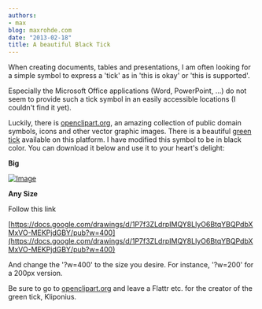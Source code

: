 ```yaml
---
authors:
- max
blog: maxrohde.com
date: "2013-02-18"
title: A beautiful Black Tick
---
```


When creating documents, tables and presentations, I am often looking for a simple symbol to express a 'tick' as in 'this is okay' or 'this is supported'.

Especially the Microsoft Office applications (Word, PowerPoint, ...) do not seem to provide such a tick symbol in an easily accessible locations (I couldn't find it yet).

Luckily, there is [openclipart.org](http://openclipart.org), an amazing collection of public domain symbols, icons and other vector graphic images. There is a beautiful [green tick](http://openclipart.org/detail/167549/green-tick---simple-by-kliponius) available on this platform. I have modified this symbol to be in black color. You can download it below and use it to your heart's delight:

**Big**

[![Image](http://nexnet.files.wordpress.com/2013/02/kliponious-black-tick.png?w=427)](http://nexnet.files.wordpress.com/2013/02/kliponious-black-tick.png)

**Any Size**

Follow this link

[https://docs.google.com/drawings/d/1P7f3ZLdrpIMQY8LlyO6BtqYBQPdbXMxVO-MEKPjdGBY/pub?w=400](https://docs.google.com/drawings/d/1P7f3ZLdrpIMQY8LlyO6BtqYBQPdbXMxVO-MEKPjdGBY/pub?w=400)

And change the '?w=400' to the size you desire. For instance, '?w=200' for a 200px version.

Be sure to go to [openclipart.org](http://openclipart.org/detail/167549/green-tick---simple-by-kliponius) and leave a Flattr etc. for the creator of the green tick, Kliponius.
